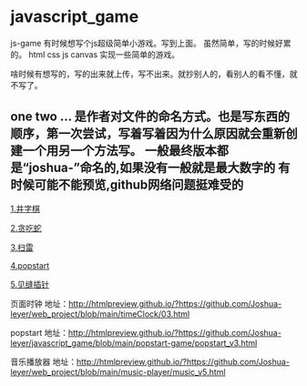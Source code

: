 # javascript_game
js-game 有时候想写个js超级简单小游戏。写到上面。 虽然简单，写的时候好累的。 
html css js canvas 实现一些简单的游戏。

啥时候有想写的，写的出来就上传，写不出来。就抄别人的，看别人的看不懂，就不写了。 

one two ... 是作者对文件的命名方式。也是写东西的顺序，第一次尝试，写着写着因为什么原因就会重新创建一个用另一个方法写。
一般最终版本都是“joshua-”命名的,如果没有一般就是最大数字的
有时候可能不能预览,github网络问题挺难受的
----------------------------------------------------------------

[1.井字棋](http://htmlpreview.github.io/?https://github.com/Joshua-leyer/javascript_game/blob/main/jing-game/joshua-jing.html)

[2.贪吃蛇](http://htmlpreview.github.io/?https://github.com/Joshua-leyer/javascript_game/blob/main/Snake-game/joshua-Snake.html)

[3.扫雷](http://htmlpreview.github.io/?https://github.com/Joshua-leyer/javascript_game/blob/main/Sweep-game/sweep_v4.html)

[4.popstart](http://htmlpreview.github.io/?https://github.com/Joshua-leyer/javascript_game/blob/main/popstart-game/popstart_v3.html)

[5.见缝插针](http://htmlpreview.github.io/?https://github.com/Joshua-leyer/javascript_game/blob/main/Stick-game/strick_v8.html)

页面时钟
地址：http://htmlpreview.github.io/?https://github.com/Joshua-leyer/web_project/blob/main/timeClock/03.html

popstart
地址：http://htmlpreview.github.io/?https://github.com/Joshua-leyer/javascript_game/blob/main/popstart-game/popstart_v3.html

音乐播放器
地址：http://htmlpreview.github.io/?https://github.com/Joshua-leyer/web_project/blob/main/music-player/music_v5.html